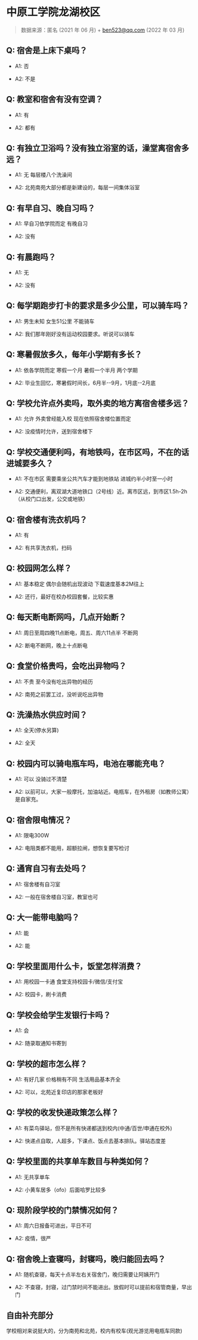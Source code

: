 # 中原工学院龙湖校区

> 数据来源：匿名 (2021 年 06 月) + ben523@qq.com (2022 年 03 月)

## Q: 宿舍是上床下桌吗？

- A1: 否

- A2: 不是

## Q: 教室和宿舍有没有空调？

- A1: 有

- A2: 都有

## Q: 有独立卫浴吗？没有独立浴室的话，澡堂离宿舍多远？

- A1: 无 每层楼八个洗澡间

- A2: 北苑南苑大部分都是新建设的，每层一间集体浴室

## Q: 有早自习、晚自习吗？

- A1: 早自习依学院而定 有晚自习

- A2: 没有

## Q: 有晨跑吗？

- A1: 无

- A2: 没有

## Q: 每学期跑步打卡的要求是多少公里，可以骑车吗？

- A1: 男生未知 女生51公里 不能骑车

- A2: 我们那年刚好没有运动校园要求。听说可以骑车

## Q: 寒暑假放多久，每年小学期有多长？

- A1: 依各学院而定 寒假一个月 暑假一个半月 两个学期

- A2: 毕业生回忆，寒暑假时间长，6月半--9月，1月底--2月底

## Q: 学校允许点外卖吗，取外卖的地方离宿舍楼多远？

- A1: 允许 外卖曾经能入校 现在依照宿舍楼位置而定

- A2: 没疫情时允许，送到宿舍楼下

## Q: 学校交通便利吗，有地铁吗，在市区吗，不在的话进城要多久？

- A1: 不在市区 需要乘坐公共汽车才能到地铁站 进城约半小时至一小时

- A2: 交通便利，离双湖大道地铁口（2号线）近。离市区远，到市区1.5h-2h（从校门口出发，公交或地铁）

## Q: 宿舍楼有洗衣机吗？

- A1: 有

- A2: 有共享洗衣机，扫码

## Q: 校园网怎么样？

- A1: 基本稳定 偶尔会随机出现波动 下载速度基本2M往上

- A2: 还行，最好在校办校园套餐，比较实惠

## Q: 每天断电断网吗，几点开始断？

- A1: 周日至周四晚11点断电，周五、周六11点半 不断网

- A2: 断电不断网，晚上十点断电

## Q: 食堂价格贵吗，会吃出异物吗？

- A1: 不贵 至今没有吃出异物的经历

- A2: 南苑之前罢工过，没听说吃出异物

## Q: 洗澡热水供应时间？

- A1: 全天(停水另算)

- A2: 全天

## Q: 校园内可以骑电瓶车吗，电池在哪能充电？

- A1: 可以 没骑过不清楚

- A2: 以前可以，大家一般摩托，加油站近。电瓶车，在外租房（如教师公寓）是自家充。

## Q: 宿舍限电情况？

- A1: 限电300W

- A2: 电阻类都不能用，超额拉闸，想恢复要写检讨

## Q: 通宵自习有去处吗？

- A1: 宿舍楼有自习室

- A2: 一般在宿舍楼自习室，教室也可

## Q: 大一能带电脑吗？

- A1: 能

- A2: 能

## Q: 学校里面用什么卡，饭堂怎样消费？

- A1: 用校园一卡通 食堂支持校园卡/微信/支付宝

- A2: 校园卡，刷卡消费

## Q: 学校会给学生发银行卡吗？

- A1: 会

- A2: 随录取通知书寄到

## Q: 学校的超市怎么样？

- A1: 有好几家 价格稍有不同 生活用品基本齐全

- A2: 可以，北苑近复印店的那家老板好

## Q: 学校的收发快递政策怎么样？

- A1: 有菜鸟驿站，但不是所有快递都送到校内(中通/百世/申通在校外)

- A2: 快递点自取，人超多，下课点、饭点去基本排队。驿站态度差

## Q: 学校里面的共享单车数目与种类如何？

- A1: 无共享单车

- A2: 小黄车居多（ofo）后面哈罗比较多

## Q: 现阶段学校的门禁情况如何？

- A1: 周六日报备可进出，平日不可

- A2: 疫情，很严

## Q: 宿舍晚上查寝吗，封寝吗，晚归能回去吗？

- A1: 随机查寝，每天十点半左右关宿舍门，晚归需要让阿姨开门

- A2: 不查寝，封寝，过门禁时间不能进出。放假时可以提前和宿管商量，早出门

## 自由补充部分

学校相对来说挺大的，分为南苑和北苑，校内有校车(观光游览用电瓶车同款)